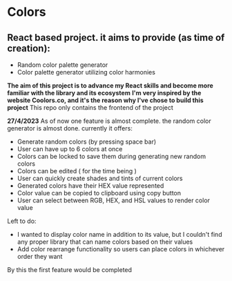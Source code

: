 # Colors
## React based project. it aims to provide (as time of creation):
- Random color palette generator
- Color palette generator utilizing color harmonies

**The aim of this project is to advance my React skills and become more familiar with the library and its ecosystem**
**I'm very inspired by the website Coolors.co, and it's the reason why I've chose to build this project**
This repo only contains the frontend of the project

**27/4/2023**
As of now one feature is almost complete. the random color generator is almost done. currently it offers:
- Generate random colors (by pressing space bar)
- User can have up to 6 colors at once
- Colors can be locked to save them during generating new random colors
- Colors can be edited ( for the time being )
- User can quickly create shades and tints of current colors
- Generated colors have their HEX value represented
- Color value can be copied to clipboard using copy button
- User can select between RGB, HEX, and HSL values to render color value

Left to do:
- I wanted to display color name in addition to its value, but I couldn't find any proper library that can name colors based on their values
- Add color rearrange functionality so users can place colors in whichever order they want

By this the first feature would be completed
